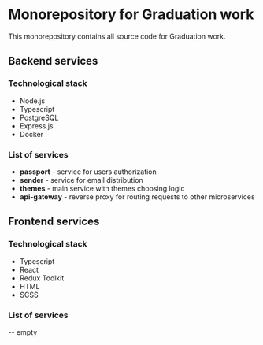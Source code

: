 # Monorepository for Graduation work

This monorepository contains all source code for Graduation work.

## Backend services

### Technological stack

- Node.js
- Typescript
- PostgreSQL
- Express.js
- Docker

### List of services

- __passport__ - service for users authorization
- __sender__ - service for email distribution
- __themes__ - main service with themes choosing logic
- __api-gateway__ - reverse proxy for routing requests to other microservices

## Frontend services

### Technological stack

- Typescript
- React
- Redux Toolkit
- HTML
- SCSS

### List of services

-- empty

